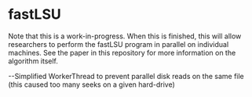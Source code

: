 # fastLSU
Note that this is a work-in-progress. When this is finished, this will
allow researchers to perform the fastLSU program in parallel on individual machines.
See the paper in this repository for more information on the algorithm itself.

--Simplified WorkerThread to prevent parallel disk reads on the same file (this
caused too many seeks on a given hard-drive)